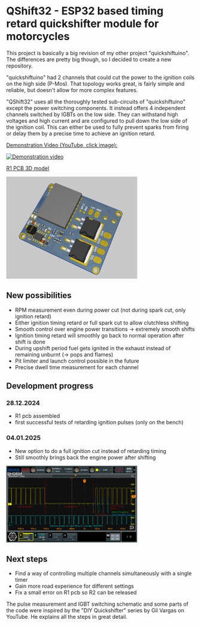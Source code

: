 # QShift32 - ESP32 based timing retard quickshifter module for motorcycles
This project is basically a big revision of my other project "quickshiftuino".
The differences are pretty big though, so I decided to create a new repository.

"quickshiftuino" had 2 channels that could cut the power to the ignition coils on the high side (P-Mos).
That topology works great, is fairly simple and reliable, but doesn't allow for more complex features.

"QShift32" uses all the thoroughly tested sub-circuits of "quickshiftuino" except the power switching components.
It instead offers 4 independent channels switched by IGBTs on the low side.
They can withstand high voltages and high current and are configured to pull down the low side of the ignition coil.
This can either be used to fully prevent sparks from firing or delay them by a precise time to achieve an ignition retard.

<ins>Demonstration Video (YouTube, click image):</ins>

[![Demonstration video](https://img.youtube.com/vi/TwFzDqyh4EY/0.jpg)](https://www.youtube.com/watch?v=TwFzDqyh4EY)

<ins>R1 PCB 3D model</ins>

<img src='images/pcb_r1.png' width='350'>

## New possibilities
- RPM measurement even during power cut (not during spark cut, only ignition retard)
- Either ignition timing retard or full spark cut to allow clutchless shifting
- Smooth control over engine power transitions -> extremely smooth shifts
- Ignition timing retard will smoothly go back to normal operation after shift is done
- During upshift period fuel gets ignited in the exhaust instead of remaining unburnt (-> pops and flames)
- Pit limiter and launch control possible in the future
- Precise dwell time measurement for each channel

## Development progress
### 28.12.2024
- R1 pcb assembled
- first successful tests of retarding ignition pulses (only on the bench)
### 04.01.2025
- New option to do a full ignition cut instead of retarding timing
- Still smoothly brings back the engine power after shifting
<img src='images/cut_retard_smooth_waveform.png' width='350'>

## Next steps
- Find a way of controlling multiple channels simultaneously with a single timer
- Gain more road experience for different settings
- Fix a small error on R1 pcb so R2 can be released

The pulse measurement and IGBT switching schematic and some parts of the code were inspired by the "DIY Quickshifter" series by Gil Vargas on YouTube.
He explains all the steps in great detail.
